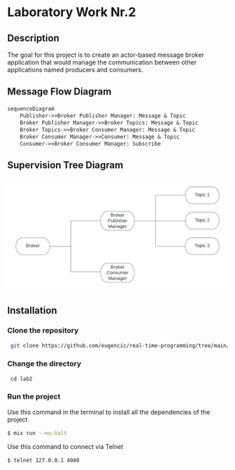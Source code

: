 # Laboratory Work Nr.2

## Description

The goal for this project is to create an actor-based message broker application that would
manage the communication between other applications named producers and consumers.

## Message Flow Diagram

```mermaid
sequenceDiagram
    Publisher->>Broker Publisher Manager: Message & Topic
    Broker Publisher Manager->>Broker Topics: Message & Topic
    Broker Topics->>Broker Consumer Manager: Message & Topic
    Broker Consumer Manager->>Consumer: Message & Topic
    Consumer->>Broker Consumer Manager: Subscribe
```

## Supervision Tree Diagram

![Diagram](https://github.com/eugencic/real-time-programming/blob/main/lab2/diagrams/supervision_tree_diagram.png)

## Installation

### Clone the repository

```bash
 git clone https://github.com/eugencic/real-time-programming/tree/main/lab2
```

### Change the directory

```
 cd lab2
```

### Run the project

Use this command in the terminal to install all the dependencies of the project

```bash
$ mix run --no-halt
```

Use this command to connect via Telnet

```bash
$ telnet 127.0.0.1 4040
```
